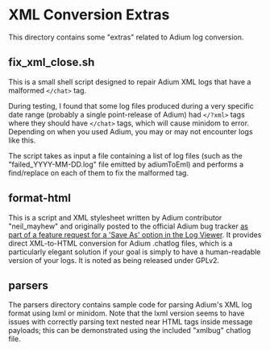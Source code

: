 # XML Conversion Extras

This directory contains some "extras" related to Adium log conversion.

## fix_xml_close.sh

This is a small shell script designed to repair Adium XML logs that have a malformed `</chat>` tag.

During testing, I found that some log files produced during a very specific date range (probably a single point-release of Adium) had `</?xml>` tags where they should have `</chat>` tags, which will cause minidom to error.  Depending on when you used Adium, you may or may not encounter logs like this.

The script takes as input a file containing a list of log files (such as the "failed_YYYY-MM-DD.log" file emitted by adiumToEml) and performs a find/replace on each of them to fix the malformed tag.

## format-html

This is a script and XML stylesheet written by Adium contributor "neil_mayhew" and originally posted to the official Adium bug tracker [as part of a feature request for a 'Save As' option in the Log Viewer](http://web.archive.org/web/20150919140152/https://trac.adium.im/ticket/6569).
It provides direct XML-to-HTML conversion for Adium .chatlog files, which is a particularly elegant solution if your goal is simply to have a human-readable version of your logs.  It is noted as being released under GPLv2.

## parsers

The parsers directory contains sample code for parsing Adium's XML log format using lxml or minidom.  Note that the lxml version seems to have issues with correctly parsing text nested near HTML tags inside message payloads; this can be demonstrated using the included "xmlbug" chatlog file.